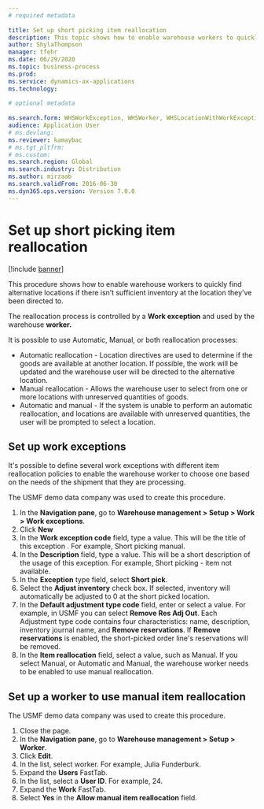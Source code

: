 ```yaml
--- 
# required metadata 
 
title: Set up short picking item reallocation
description: This topic shows how to enable warehouse workers to quickly find alternative locations if there isn't sufficient inventory at the location they've been directed to. 
author: ShylaThompson
manager: tfehr 
ms.date: 06/29/2020
ms.topic: business-process 
ms.prod:  
ms.service: dynamics-ax-applications 
ms.technology:  
 
# optional metadata 
 
ms.search.form: WHSWorkException, WHSWorker, WHSLocationWithWorkException    
audience: Application User 
# ms.devlang:  
ms.reviewer: kamaybac
# ms.tgt_pltfrm:  
# ms.custom:  
ms.search.region: Global
ms.search.industry: Distribution
ms.author: mirzaab
ms.search.validFrom: 2016-06-30 
ms.dyn365.ops.version: Version 7.0.0 
---
```

# Set up short picking item reallocation

[!include [banner](../../includes/banner.md)]

This procedure shows how to enable warehouse workers to quickly find alternative locations if there isn’t sufficient inventory at the location they’ve been directed to. 

The reallocation process is controlled by a **Work exception** and used by the warehouse **worker.**

It is possible to use Automatic, Manual, or both reallocation processes:

- Automatic reallocation - Location directives are used to determine if the goods are available at another location. If possible, the work will be updated and the warehouse user will be directed to the alternative location.
- Manual reallocation - Allows the warehouse user to select from one or more locations with unreserved quantities of goods. 
- Automatic and manual - If the system is unable to perform an automatic reallocation, and locations are available with unreserved quantities, the user will be prompted to select a location.

## Set up work exceptions
It's possible to define several work exceptions with different item reallocation policies to enable the warehouse worker to choose one based on the needs of the shipment that they are processing.

The USMF demo data company was used to create this procedure.

1. In the **Navigation pane**, go to **Warehouse management > Setup > Work > Work exceptions**.
2. Click **New** 
3. In the **Work exception code** field, type a value. This will be the title of this exception . For example, Short picking manual.
4. In the **Description** field, type a value. This will be a short description of the usage of this exception. For example, Short picking - item not available.
5. In the **Exception** type field, select **Short pick**.
6. Select the **Adjust inventory** check box. If selected, inventory will automatically be adjusted to 0 at the short picked location.
7. In the **Default adjustment type code** field, enter or select a value. For example, in USMF you can select **Remove Res Adj Out**. Each Adjustment type code contains four characteristics: name, description, inventory journal name, and **Remove reservations**. If **Remove reservations** is enabled, the short-picked order line's reservations will be removed.  
8. In the **Item reallocation** field, select a value, such as Manual. If you select Manual, or Automatic and Manual, the warehouse worker needs to be enabled to use manual reallocation.

## Set up a worker to use manual item reallocation

The USMF demo data company was used to create this procedure.

1. Close the page.
2. In the **Navigation pane**, go to **Warehouse management > Setup > Worker**.
3. Click **Edit**.
4. In the list, select worker. For example, Julia Funderburk.
5. Expand the **Users** FastTab.
6. In the list, select a **User ID**. For example, 24.
7. Expand the **Work** FastTab.
8. Select **Yes** in the **Allow manual item reallocation** field.
